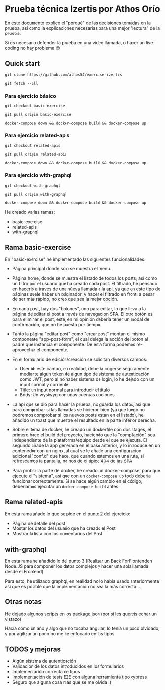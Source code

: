 # Prueba técnica Izertis por Athos Orío

En este documento explico el "porqué" de las decisiones tomadas en la prueba, así como la explicaciones necesarias para una mejor "lectura" de la prueba.

Si es necesario defender la prueba en una video llamada, o hacer un live-coding no hay problema 😊

## Quick start 

`git clone https://github.com/athos54/exercise-izertis`

`git fetch --all`

### Para ejercicio básico

`git checkout basic-exercise`

`git pull origin basic-exercise`

`docker-compose down && docker-compose build && docker-compose up`

### Para ejercicio related-apis

`git checkout related-apis`

`git pull origin related-apis`

`docker-compose down && docker-compose build && docker-compose up`

### Para ejercicio with-graphql

`git checkout with-graphql`

`git pull origin with-graphql`

`docker-compose down && docker-compose build && docker-compose up`

He creado varias ramas:

- basic-exercise
- related-apis
- with-graphql

## Rama basic-exercise

En "basic-exercise" he implementado las siguientes funcionalidades:

- Página principal donde solo se muestra el menu.
- Página home, donde se muestra el listado de todos los posts, así como un filtro por el usuario que ha creado cada post. El filtrado, he pensado en hacerlo a través de una núeva llamada a la api, ya que en este tipo de páginas suele haber un páginador, y hacer el filtrado en front, a pesar de ser más rápido, no creo que sea la mejor opción.
- En cada post, hay dos "botones", uno para editar, lo que lleva a la página de editar el post a través de navegación SPA. El otro botón es para eliminar el post, este, en mi opinión debería tener un modal de confirmación, que no he puesto por tiempo.
- Tanto la página "editar post" como "crear post" montan el mismo componente "app-post-form", el cual delega la acción del boton al padre que instancia el componente. De esta forma podemos re-aprovechar el componente.
- En el formulario de edición/creación se solicitan diversos campos:
  - User id: este campo, en realidad, debería cogerse seguramente mediante algun token de algun tipo de sistema de autenticación como JWT, pero al no haber sistema de login, lo he dejado con un input normal y corriente.
  - Title: un input normal para introducir el título
  - Body: Un wysiwyg con unas cuentas opciones.
- La api que se dió para hacer la prueba, no guarda los datos, asi que para comprobar si las llamadas se hicieron bien (ya que luego no podremos comprobar si los nuevos posts estan en el listado), he añadido un toast que muestre el resultado en la parte inferior derecha.

- Sobre el tema de docker, he creado un dockerfile con dos stages, el primero hace el build del proyecto, haciendo que la "compilación" sea independiente de la plataforma/equipo desde el que se ejecuta. El segundo añade la app generada en el paso anterior, y lo introduce en un contenedor con un nginx, al cual se le añade una configuracion adicional "conf.d" que hace, que cuando estemos en una ruta, si refrescamos la pantalla, no nos de el tipico 404 de las SPA
- Para probar la parte de docker, he creado un docker-compose, para que ejecute el "sistema", así que con un `docker-compose up` todo debería funcionar correctamente. Si se hace algún cambio en el código, deberíamos ejecutar un `docker-compose build` antes.

## Rama related-apis

En esta rama añado lo que se pide en el punto 2 del ejercicio:

- Página de detalle del post
- Mostar los datos del usuario que ha creado el Post
- Mostrar la lista con los comentarios del Post

## with-graphql

En esta rama he añadido lo del punto 3 (Realizar un Back ForFrontenden Node.JS para componer los datos complejos y hacer una sola llamada desde el Frontend)

Para esto, he utilizado graphql, en realidad no lo había usado anteriormente así que es posible que la implementación no sea la más correcta...

## Otras notas

He dejado algunos scripts en los package.json (por si les quereis echar un vistazo)

Hacía como un año y algo que no tocaba angular, lo tenía un poco olvidado, y por agilizar un poco no me he enfocado en los tipos

## TODOS y mejoras

- Algún sistema de autenticación
- Validación de los datos introducidos en los formularios
- Implementarión correcta de tipos
- Implementación de tests E2E con alguna herramienta tipo cypress
- Seguro que alguna cosa más que se me olvida :)